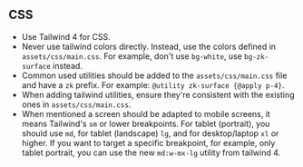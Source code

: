 ## CSS

- Use Tailwind 4 for CSS.
- Never use tailwind colors directly. Instead, use the colors defined in `assets/css/main.css`. For example, don't use `bg-white`, use `bg-zk-surface` instead.
- Common used utilities should be added to the `assets/css/main.css` file and have a `zk` prefix. For example: `@utility zk-surface {@apply p-4}`.
- When adding tailwind utilities, ensure they're consistent with the existing ones in `assets/css/main.css`.
- When mentioned a screen should be adapted to mobile screens, it means Tailwind's `sm` or lower breakpoints. For tablet (portrait), you should use `md`, for tablet (landscape) `lg`, and for desktop/laptop `xl` or higher. If you want to target a specific breakpoint, for example, only tablet portrait, you can use the new `md:w-mx-lg` utility from tailwind 4.
